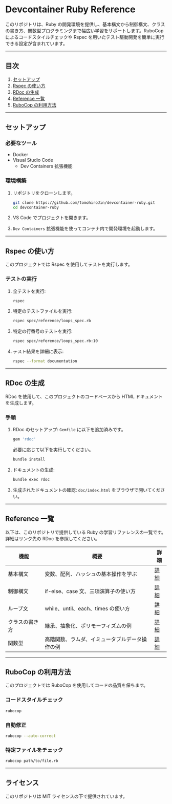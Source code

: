 # Devcontainer Ruby Reference

このリポジトリは、Ruby の開発環境を提供し、基本構文から制御構文、クラスの書き方、関数型プログラミングまで幅広い学習をサポートします。RuboCop によるコードスタイルチェックや Rspec を用いたテスト駆動開発を簡単に実行できる設定が含まれています。

---

## **目次**

1. [セットアップ](#セットアップ)
2. [Rspec の使い方](#rspec-の使い方)
3. [RDoc の生成](#rdoc-の生成)
4. [Reference 一覧](#reference-一覧)
5. [RuboCop の利用方法](#rubocop-の利用方法)

---

## **セットアップ**

### **必要なツール**

- Docker
- Visual Studio Code
  - Dev Containers 拡張機能

### **環境構築**

1. リポジトリをクローンします。

   ```bash
   git clone https://github.com/tomohiroJin/devcontainer-ruby.git
   cd devcontainer-ruby
   ```

2. VS Code でプロジェクトを開きます。
3. `Dev Containers` 拡張機能を使ってコンテナ内で開発環境を起動します。

---

## **Rspec の使い方**

このプロジェクトでは Rspec を使用してテストを実行します。

### **テストの実行**

1. 全テストを実行:

   ```bash
   rspec
   ```

2. 特定のテストファイルを実行:

   ```bash
   rspec spec/reference/loops_spec.rb
   ```

3. 特定の行番号のテストを実行:

   ```bash
   rspec spec/reference/loops_spec.rb:10
   ```

4. テスト結果を詳細に表示:

   ```bash
   rspec --format documentation
   ```

---

## **RDoc の生成**

RDoc を使用して、このプロジェクトのコードベースから HTML ドキュメントを生成します。

### **手順**

1. RDoc のセットアップ:
   `Gemfile` に以下を追加済みです。

   ```ruby
   gem 'rdoc'
   ```

   必要に応じて以下を実行してください。

   ```bash
   bundle install
   ```

2. ドキュメントの生成:

   ```bash
   bundle exec rdoc
   ```

3. 生成されたドキュメントの確認:
   `doc/index.html` をブラウザで開いてください。

---

## **Reference 一覧**

以下は、このリポジトリで提供している Ruby の学習リファレンスの一覧です。詳細はリンク先の RDoc を参照してください。

| 機能          | 概要                                       | 詳細 |
|---------------|------------------------------------------|------|
| 基本構文       | 変数、配列、ハッシュの基本操作を学ぶ         | [詳細](doc/Reference/Basic/BasicsSyntax.html) |
| 制御構文       | if-else、case 文、三項演算子の使い方         | [詳細](doc/Reference/Basic/ControlFlow.html) |
| ループ文       | while、until、each、times の使い方          | [詳細](doc/Reference/Basic/Loops.html) |
| クラスの書き方  | 継承、抽象化、ポリモーフィズムの例           | [詳細](doc/Reference/Basic/Shape.html) |
| 関数型         | 高階関数、ラムダ、イミュータブルデータ操作の例 | [詳細](doc/Reference/Basic/Functional.html) |

---

## **RuboCop の利用方法**

このプロジェクトでは RuboCop を使用してコードの品質を保ちます。

### **コードスタイルチェック**

```bash
rubocop
```

### **自動修正**

```bash
rubocop --auto-correct
```

### **特定ファイルをチェック**

```bash
rubocop path/to/file.rb
```

---

## **ライセンス**

このリポジトリは MIT ライセンスの下で提供されています。
